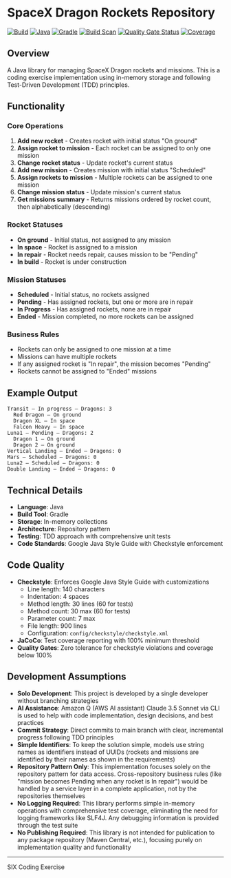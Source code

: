 # SpaceX Dragon Rockets Repository

[![Build](https://github.com/aliaksandrrachko/spacex-dragon-rockets-repository/actions/workflows/ci-build.yml/badge.svg)](https://github.com/aliaksandrrachko/spacex-dragon-rockets-repository/actions/workflows/ci-build.yml)
[![Java](https://img.shields.io/badge/Java-21-blue)](https://github.com/aliaksandrrachko/spacex-dragon-rockets-repository)
[![Gradle](https://img.shields.io/badge/Gradle-9.0.0-blue)](https://github.com/aliaksandrrachko/spacex-dragon-rockets-repository)
[![Build Scan](https://img.shields.io/badge/Build%20Scan-enabled-brightgreen)](https://gradle.com)
[![Quality Gate Status](https://img.shields.io/badge/quality%20gate-passing-brightgreen)](https://github.com/aliaksandrrachko/spacex-dragon-rockets-repository)
[![Coverage](https://img.shields.io/badge/coverage-100%25-brightgreen)](https://github.com/aliaksandrrachko/spacex-dragon-rockets-repository)

## Overview
A Java library for managing SpaceX Dragon rockets and missions. This is a coding exercise implementation using in-memory storage and following Test-Driven Development (TDD) principles.

## Functionality

### Core Operations
1. **Add new rocket** - Creates rocket with initial status "On ground"
2. **Assign rocket to mission** - Each rocket can be assigned to only one mission
3. **Change rocket status** - Update rocket's current status
4. **Add new mission** - Creates mission with initial status "Scheduled"
5. **Assign rockets to mission** - Multiple rockets can be assigned to one mission
6. **Change mission status** - Update mission's current status
7. **Get missions summary** - Returns missions ordered by rocket count, then alphabetically (descending)

### Rocket Statuses
- **On ground** - Initial status, not assigned to any mission
- **In space** - Rocket is assigned to a mission
- **In repair** - Rocket needs repair, causes mission to be "Pending"
- **In build** - Rocket is under construction

### Mission Statuses
- **Scheduled** - Initial status, no rockets assigned
- **Pending** - Has assigned rockets, but one or more are in repair
- **In Progress** - Has assigned rockets, none are in repair
- **Ended** - Mission completed, no more rockets can be assigned

### Business Rules
- Rockets can only be assigned to one mission at a time
- Missions can have multiple rockets
- If any assigned rocket is "In repair", the mission becomes "Pending"
- Rockets cannot be assigned to "Ended" missions

## Example Output
```
Transit – In progress – Dragons: 3
  Red Dragon – On ground
  Dragon XL – In space
  Falcon Heavy – In space
Luna1 – Pending – Dragons: 2
  Dragon 1 – On ground
  Dragon 2 – On ground
Vertical Landing – Ended – Dragons: 0
Mars – Scheduled – Dragons: 0
Luna2 – Scheduled – Dragons: 0
Double Landing – Ended – Dragons: 0
```

## Technical Details
- **Language**: Java
- **Build Tool**: Gradle
- **Storage**: In-memory collections
- **Architecture**: Repository pattern
- **Testing**: TDD approach with comprehensive unit tests
- **Code Standards**: Google Java Style Guide with Checkstyle enforcement

## Code Quality
- **Checkstyle**: Enforces Google Java Style Guide with customizations
  - Line length: 140 characters
  - Indentation: 4 spaces
  - Method length: 30 lines (60 for tests)
  - Method count: 30 max (60 for tests)
  - Parameter count: 7 max
  - File length: 900 lines
  - Configuration: `config/checkstyle/checkstyle.xml`
- **JaCoCo**: Test coverage reporting with 100% minimum threshold
- **Quality Gates**: Zero tolerance for checkstyle violations and coverage below 100%

## Development Assumptions
- **Solo Development**: This project is developed by a single developer without branching strategies
- **AI Assistance**: Amazon Q (AWS AI assistant) Claude 3.5 Sonnet via CLI is used to help with code implementation, design decisions, and best practices
- **Commit Strategy**: Direct commits to main branch with clear, incremental progress following TDD principles
- **Simple Identifiers**: To keep the solution simple, models use string names as identifiers instead of UUIDs (rockets and missions are identified by their names as shown in the requirements)
- **Repository Pattern Only**: This implementation focuses solely on the repository pattern for data access. Cross-repository business rules (like "mission becomes Pending when any rocket is In repair") would be handled by a service layer in a complete application, not by the repositories themselves
- **No Logging Required**: This library performs simple in-memory operations with comprehensive test coverage, eliminating the need for logging frameworks like SLF4J. Any debugging information is provided through the test suite
- **No Publishing Required**: This library is not intended for publication to any package repository (Maven Central, etc.), focusing purely on implementation quality and functionality

---

SIX Coding Exercise
